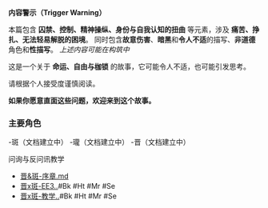 **内容警示（Trigger Warning）**

本篇包含 **囚禁、控制、精神操纵、身份与自我认知的扭曲** 等元素，涉及 **痛苦、挣扎、无法轻易解脱的困境**。
同时包含**故意伤害**、**暗黑**和**令人不适**的描写、**非道德**角色和**性描写**。
*上述内容可能在构筑中*

这是一个关于 **命运、自由与枷锁** 的故事，它可能令人不适，也可能引发思考。

请根据个人接受度谨慎阅读。

**如果你愿意直面这些问题，欢迎来到这个故事。**


### 主要角色
-斑（文档建立中）
-瓏（文档建立中）
-晋（文档建立中）

问询与反问讯教学
- [晋\&斑-序章.md](13.晋&斑-序章.md)
- [晋x斑-EE3](https://www.pixiv.net/novel/show.php?id=24990330)[..](14.晋x斑-EE3.txt)#Bk #Ht #Mr #Se
- [晋x斑-教学](https://www.pixiv.net/novel/show.php?id=24990516)[..](15.晋x斑2-教学.txt)#Bk #Ht #Mr #Se
